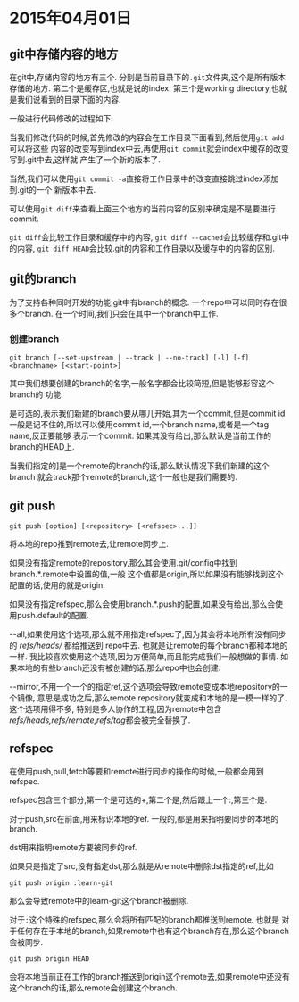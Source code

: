 2015年04月01日
===

## git中存储内容的地方

在git中,存储内容的地方有三个.
分别是当前目录下的`.git`文件夹,这个是所有版本存储的地方.
第二个是缓存区,也就是说的index.
第三个是working directory,也就是我们说看到的目录下面的内容.

一般进行代码修改的过程如下:

当我们修改代码的时候,首先修改的内容会在工作目录下面看到,然后使用`git add`可以将这些
内容的改变写到index中去,再使用`git commit`就会index中缓存的改变写到.git中去,这样就
产生了一个新的版本了.

当然,我们可以使用`git commit -a`直接将工作目录中的改变直接跳过index添加到.git的一个
新版本中去.

可以使用`git diff`来查看上面三个地方的当前内容的区别来确定是不是要进行commit.

`git diff`会比较工作目录和缓存中的内容,
`git diff --cached`会比较缓存和.git中的内容,
`git diff HEAD`会比较.git的内容和工作目录以及缓存中的内容的区别.

## git的branch
为了支持各种同时开发的功能,git中有branch的概念. 一个repo中可以同时存在很多个branch.
在一个时间,我们只会在其中一个branch中工作.

### 创建branch

	git branch [--set-upstream | --track | --no-track] [-l] [-f] <branchname> [<start-point>]

其中<branchname>我们想要创建的branch的名字,一般名字都会比较简短,但是能够形容这个branch的
功能.

<start-point>是可选的,表示我们新建的branch要从哪儿开始,其为一个commit,但是commit id
一般是记不住的,所以可以使用commit id,一个branch name,或者是一个tag name,反正要能够
表示一个commit. 如果其没有给出,那么默认是当前工作的branch的HEAD上.

当我们指定的<start-point>]是一个remote的branch的话,那么默认情况下我们新建的这个branch
就会track那个remote的branch,这个一般也是我们需要的.


## git push

	git push [option] [<repository> [<refspec>...]]

将本地的repo推到remote去,让remote同步上.

如果没有指定remote的repository,那么其会使用.git/config中找到branch.*.remote中设置的值,一般
这个值都是origin,所以如果没有能够找到这个配置的话,使用的就是origin.

如果没有指定refspec,那么会使用branch.*.push的配置,如果没有给出,那么会使用push.default的配置.

--all,如果使用这个选项,那么就不用指定refspec了,因为其会将本地所有没有同步的 *refs/heads/* 都给推送到
repo中去. 也就是让remote的每个branch都和本地的一样.
我比较喜欢使用这个选项,因为方便简单,而且能完成我们一般想做的事情. 
如果本地的有些branch还没有被创建的话,那么repo中也会创建.

--mirror,不用一个一个的指定ref,这个选项会导致remote变成本地repository的一个镜像,
意思是成功之后,那么remote repository就变成和本地的是一模一样的了. 这个选项用得不多,
特别是多人协作的工程,因为remote中包含 *refs/heads,refs/remote,refs/tag*都会被完全替换了.

## refspec
在使用push,pull,fetch等要和remote进行同步的操作的时候,一般都会用到refspec.

refspec包含三个部分,第一个是可选的+,第二个是<src>,然后跟上一个:,第三个是<dst>.

对于push,src在前面,用来标识本地的ref. 一般的,都是用来指明要同步的本地的branch.

dst用来指明remote方要被同步的ref.

如果只是指定了src,没有指定dst,那么就是从remote中删除dst指定的ref,比如

	git push origin :learn-git

那么会导致remote中的learn-git这个branch被删除.

对于`:`这个特殊的refspec,那么会将所有匹配的branch都推送到remote. 也就是
对于任何存在于本地的branch,如果remote中也有这个branch存在,那么这个branch会被同步.

	git push origin HEAD
会将本地当前正在工作的branch推送到origin这个remote去,如果remote中还没有这个branch的话,那么remote会创建这个branch.

